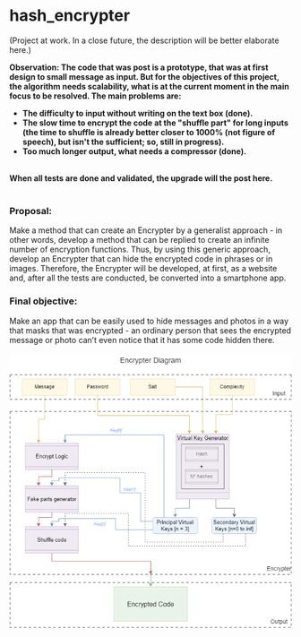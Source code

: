 # hash_encrypter
(Project at work. In a close future, the description will be better elaborate here.) </br>

<b>Observation: The code that was post is a prototype, that was at first design to small message as input. But for the objectives of this project, the algorithm needs scalability, what is at the current moment in the main focus to be resolved. The main problems are:
<ul>  
<li>The difficulty to input without writing on the text box (done).</li>
<li>The slow time to encrypt the code at the "shuffle part" for long inputs (the time to shuffle is already better closer to 1000% (not figure of speech),  but isn't the sufficient; so, still in progress).</li>
<li>Too much longer output, what needs a compressor (done).</li>
</ul></br>
When all tests are done and validated, the upgrade will the post here.</b>
</br></br>
<h3>Proposal:</h3>
Make a method that can create an Encrypter by a generalist approach - in other words, develop a method that can be replied to create an infinite number of encryption functions. Thus, by using this generic approach, develop an Encrypter that can hide the encrypted code in phrases or in images. Therefore, the Encrypter will be developed, at first, as a website and, after all the tests are conducted, be converted into a smartphone app.</br>

<h3>Final objective:</h3>
Make an app that can be easily used to hide messages and photos in a way that masks that was encrypted - an ordinary person that sees the encrypted message or photo can’t even notice that it has some code hidden there.</br></br>

<img id="diagram" rel="preload" src="images/diagrampng.png">
